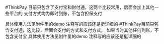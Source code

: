 #ThinkPay
目前只包含了支付宝和财付通，这两个比较常用，后面会加上其他一些平台的
支付方式均为即时到账，不包含担保支付

具体使用方法见附件里的demo
注释写的应该还是挺详细的
#ThinkPay目前只包含支付通，这比较，后面会支付的方式和支付方式，
如果当时其他任何到账，不包含支付宝
具体使用方法见附件里的demo 注释写的应该还是挺详细的
